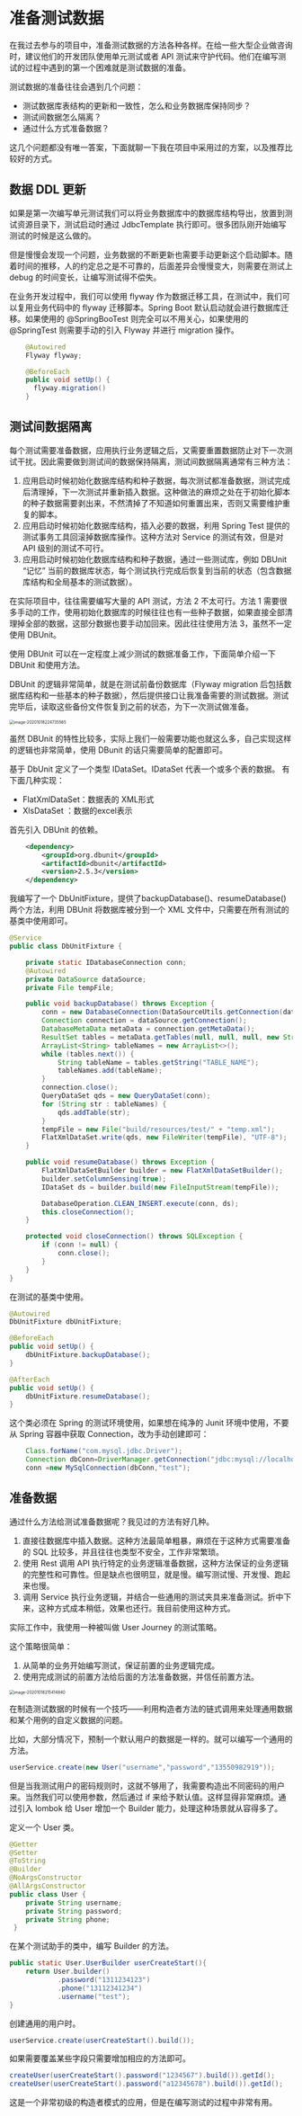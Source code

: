 # 准备测试数据

在我过去参与的项目中，准备测试数据的方法各种各样。在给一些大型企业做咨询时，建议他们的开发团队使用单元测试或者 API 测试来守护代码。他们在编写测试的过程中遇到的第一个困难就是测试数据的准备。

测试数据的准备往往会遇到几个问题：

- 测试数据库表结构的更新和一致性，怎么和业务数据库保持同步？
- 测试间数据怎么隔离？
- 通过什么方式准备数据？

这几个问题都没有唯一答案，下面就聊一下我在项目中采用过的方案，以及推荐比较好的方式。

## 数据 DDL 更新

如果是第一次编写单元测试我们可以将业务数据库中的数据库结构导出，放置到测试资源目录下，测试启动时通过 JdbcTemplate 执行即可。很多团队刚开始编写测试的时候是这么做的。

但是慢慢会发现一个问题，业务数据的不断更新也需要手动更新这个启动脚本。随着时间的推移，人的约定总之是不可靠的，后面差异会慢慢变大，则需要在测试上 debug 的时间变长，让编写测试得不偿失。

在业务开发过程中，我们可以使用 flyway 作为数据迁移工具，在测试中，我们可以复用业务代码中的 flyway 迁移脚本。Spring Boot 默认启动就会进行数据库迁移。如果使用的 @SpringBooTest 则完全可以不用关心，如果使用的 @SpringTest 则需要手动的引入 Flyway 并进行 migration 操作。

```java
    @Autowired
    Flyway flyway;

    @BeforeEach
    public void setUp() {
      flyway.migration()
    }
```

## 测试间数据隔离

每个测试需要准备数据，应用执行业务逻辑之后，又需要重置数据防止对下一次测试干扰。因此需要做到测试间的数据保持隔离，测试间数据隔离通常有三种方法：

1. 应用启动时候初始化数据库结构和种子数据，每次测试都准备数据，测试完成后清理掉，下一次测试并重新插入数据。这种做法的麻烦之处在于初始化脚本的种子数据需要剥出来，不然清掉了不知道如何重置出来，否则又需要维护重复的脚本。
2. 应用启动时候初始化数据库结构，插入必要的数据，利用 Spring Test 提供的测试事务工具回滚掉数据库操作。这种方法对 Service 的测试有效，但是对 API 级别的测试不可行。
3. 应用启动时候初始化数据库结构和种子数据，通过一些测试库，例如 DBUnit “记忆” 当前的数据库状态，每个测试执行完成后恢复到当前的状态（包含数据库结构和全局基本的测试数据）。

在实际项目中，往往需要编写大量的 API 测试，方法 2 不太可行。方法 1 需要很多手动的工作，使用初始化数据库的时候往往也有一些种子数据，如果直接全部清理掉全部的数据，这部分数据也要手动加回来。因此往往使用方法 3，虽然不一定使用 DBUnit。

使用 DBUnit 可以在一定程度上减少测试的数据准备工作，下面简单介绍一下 DBUnit 和使用方法。

DBUnit 的逻辑非常简单，就是在测试前备份数据库（Flyway migration 后包括数据库结构和一些基本的种子数据），然后提供接口让我准备需要的测试数据。测试完毕后，读取这些备份文件恢复到之前的状态，为下一次测试做准备。

<img src="prepare-test-data/image-20201018224735565.png" alt="image-20201018224735565" style="zoom:50%;" />

虽然 DBUnit 的特性比较多，实际上我们一般需要功能也就这么多，自己实现这样的逻辑也非常简单，使用 DBunit 的话只需要简单的配置即可。

基于 DbUnit 定义了一个类型 IDataSet。IDataSet 代表一个或多个表的数据。
有下面几种实现：

- FlatXmlDataSet：数据表的 XML形式
- XlsDataSet ：数据的excel表示

首先引入 DBUnit 的依赖。

```xml
    <dependency>
        <groupId>org.dbunit</groupId>
        <artifactId>dbunit</artifactId>
        <version>2.5.3</version>
    </dependency>
```

我编写了一个 DbUnitFixture，提供了backupDatabase()、resumeDatabase() 两个方法，利用 DBUnit 将数据库被分到一个 XML 文件中，只需要在所有测试的基类中使用即可。

```java
@Service
public class DbUnitFixture {

    private static IDatabaseConnection conn;
    @Autowired
    private DataSource dataSource;
    private File tempFile;

    public void backupDatabase() throws Exception {
        conn = new DatabaseConnection(DataSourceUtils.getConnection(dataSource));
        Connection connection = dataSource.getConnection();
        DatabaseMetaData metaData = connection.getMetaData();
        ResultSet tables = metaData.getTables(null, null, null, new String[]{"TABLE"});
        ArrayList<String> tableNames = new ArrayList<>();
        while (tables.next()) {
            String tableName = tables.getString("TABLE_NAME");
            tableNames.add(tableName);
        }
        connection.close();
        QueryDataSet qds = new QueryDataSet(conn);
        for (String str : tableNames) {
            qds.addTable(str);
        }
        tempFile = new File("build/resources/test/" + "temp.xml");
        FlatXmlDataSet.write(qds, new FileWriter(tempFile), "UTF-8");
    }

    public void resumeDatabase() throws Exception {
        FlatXmlDataSetBuilder builder = new FlatXmlDataSetBuilder();
        builder.setColumnSensing(true);
        IDataSet ds = builder.build(new FileInputStream(tempFile));

        DatabaseOperation.CLEAN_INSERT.execute(conn, ds);
        this.closeConnection();
    }

    protected void closeConnection() throws SQLException {
        if (conn != null) {
            conn.close();
        }
    }
}
```

在测试的基类中使用。

```java
@Autowired
DbUnitFixture dbUnitFixture;

@BeforeEach
public void setUp() {
    dbUnitFixture.backupDatabase();
}

@AfterEach
public void setUp() {
    dbUnitFixture.resumeDatabase();
}
```

这个类必须在 Spring 的测试环境使用，如果想在纯净的 Junit 环境中使用，不要从 Spring 容器中获取 Connection，改为手动创建即可：

```java
    Class.forName("com.mysql.jdbc.Driver");
    Connection dbConn=DriverManager.getConnection("jdbc:mysql://localhost:3306/test", "root", "root");
    conn =new MySqlConnection(dbConn,"test");
```

## 准备数据

通过什么方法给测试准备数据呢？我见过的方法有好几种。

1. 直接往数据库中插入数据。这种方法最简单粗暴，麻烦在于这种方式需要准备的 SQL 比较多，并且往往也类型不安全，工作非常繁琐。
2. 使用 Rest 调用 API 执行特定的业务逻辑准备数据，这种方法保证的业务逻辑的完整性和可靠性。但是缺点也很明显，就是慢。编写测试慢、开发慢、跑起来也慢。
3. 调用 Service 执行业务逻辑，并结合一些通用的测试夹具来准备测试。折中下来，这种方式成本稍低，效果也还行。我目前使用这种方式。

实际工作中，我使用一种被叫做 User Journey 的测试策略。

这个策略很简单：

1. 从简单的业务开始编写测试，保证前置的业务逻辑完成。
2. 使用完成测试的前置方法给后面的方法准备数据，并信任前置方法。

<img src="prepare-test-data/image-20201018215414840.png" alt="image-20201018215414840" style="zoom:50%;" />

在制造测试数据的时候有一个技巧——利用构造者方法的链式调用来处理通用数据和某个用例的自定义数据的问题。

比如，大部分情况下，预制一个默认用户的数据是一样的。就可以编写一个通用的方法。 

```java
userService.create(new User("username","password","13550982919"));
```

但是当我测试用户的密码规则时，这就不够用了，我需要构造出不同密码的用户来。当然我们可以使用参数，然后通过 if 来给予默认值。这样显得非常麻烦。通过引入 lombok 给 User 增加一个 Builder 能力，处理这种场景就从容得多了。

定义一个 User 类。

```java
@Getter
@Setter
@ToString
@Builder
@NoArgsConstructor
@AllArgsConstructor
public class User {
    private String username;
    private String password;
    private String phone;
 }
```

在某个测试助手的类中，编写 Builder 的方法。

```java 
public static User.UserBuilder userCreateStart(){
    return User.builder()
            .password("1311234123")
            .phone("13112341234")
            .username("test");
}
```

创建通用的用户时。

```java
userService.create(userCreateStart().build());
```

如果需要覆盖某些字段只需要增加相应的方法即可。

```java 
createUser(userCreateStart().password("1234567").build()).getId();
createUser(userCreateStart().password("a12345678").build()).getId();
```

这是一个非常初级的构造者模式的应用，但是在编写测试的过程中非常有用。